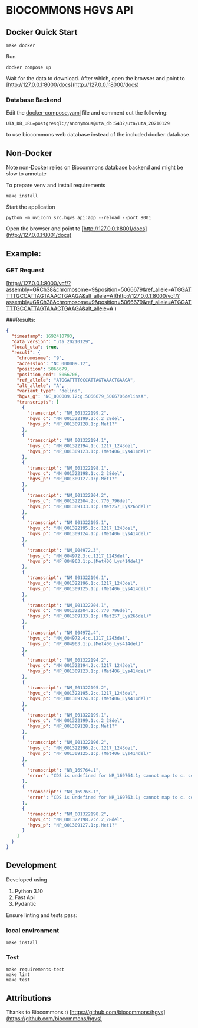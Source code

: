 # BIOCOMMONS HGVS API

## Docker Quick Start
```shell
make docker
```

Run
```
docker compose up
```

Wait for the data to download. After which, 
open the browser and point to [http://127.0.0.1:8000/docs](http://127.0.0.1:8000/docs)



### Database Backend
Edit the [docker-compose.yaml](docker-compose.yml) file and comment out the following:

`UTA_DB_URL=postgresql://anonymous@uta_db:5432/uta/uta_20210129`

to use biocommons web database instead of the included docker database.



## Non-Docker
Note non-Docker relies on Biocommons database backend and might be slow to annotate

To prepare venv and install requirements

```shell
make install
``` 


Start the application

```shell
python -m uvicorn src.hgvs_api:app --reload --port 8001
```

Open the browser and point to [http://127.0.0.1:8001/docs](http://127.0.0.1:8001/docs)



## Example:

### GET Request
[http://127.0.0.1:8000/vcf/?assembly=GRCh38&chromosome=9&position=5066679&ref_allele=ATGGATTTTGCCATTAGTAAACTGAAGA&alt_allele=A](http://127.0.0.1:8000/vcf/?assembly=GRCh38&chromosome=9&position=5066679&ref_allele=ATGGATTTTGCCATTAGTAAACTGAAGA&alt_allele=A
)

###Results:
```json
{
  "timestamp": 1692410793,
  "data_version": "uta_20210129",
  "local_uta": true,
  "result": {
    "chromosome": "9",
    "accession": "NC_000009.12",
    "position": 5066679,
    "position_end": 5066706,
    "ref_allele": "ATGGATTTTGCCATTAGTAAACTGAAGA",
    "alt_allele": "A",
    "variant_type": "delins",
    "hgvs_g": "NC_000009.12:g.5066679_5066706delinsA",
    "transcripts": [
      {
        "transcript": "NM_001322199.2",
        "hgvs_c": "NM_001322199.2:c.2_28del",
        "hgvs_p": "NP_001309128.1:p.Met1?"
      },
      {
        "transcript": "NM_001322194.1",
        "hgvs_c": "NM_001322194.1:c.1217_1243del",
        "hgvs_p": "NP_001309123.1:p.(Met406_Lys414del)"
      },
      {
        "transcript": "NM_001322198.1",
        "hgvs_c": "NM_001322198.1:c.2_28del",
        "hgvs_p": "NP_001309127.1:p.Met1?"
      },
      {
        "transcript": "NM_001322204.2",
        "hgvs_c": "NM_001322204.2:c.770_796del",
        "hgvs_p": "NP_001309133.1:p.(Met257_Lys265del)"
      },
      {
        "transcript": "NM_001322195.1",
        "hgvs_c": "NM_001322195.1:c.1217_1243del",
        "hgvs_p": "NP_001309124.1:p.(Met406_Lys414del)"
      },
      {
        "transcript": "NM_004972.3",
        "hgvs_c": "NM_004972.3:c.1217_1243del",
        "hgvs_p": "NP_004963.1:p.(Met406_Lys414del)"
      },
      {
        "transcript": "NM_001322196.1",
        "hgvs_c": "NM_001322196.1:c.1217_1243del",
        "hgvs_p": "NP_001309125.1:p.(Met406_Lys414del)"
      },
      {
        "transcript": "NM_001322204.1",
        "hgvs_c": "NM_001322204.1:c.770_796del",
        "hgvs_p": "NP_001309133.1:p.(Met257_Lys265del)"
      },
      {
        "transcript": "NM_004972.4",
        "hgvs_c": "NM_004972.4:c.1217_1243del",
        "hgvs_p": "NP_004963.1:p.(Met406_Lys414del)"
      },
      {
        "transcript": "NM_001322194.2",
        "hgvs_c": "NM_001322194.2:c.1217_1243del",
        "hgvs_p": "NP_001309123.1:p.(Met406_Lys414del)"
      },
      {
        "transcript": "NM_001322195.2",
        "hgvs_c": "NM_001322195.2:c.1217_1243del",
        "hgvs_p": "NP_001309124.1:p.(Met406_Lys414del)"
      },
      {
        "transcript": "NM_001322199.1",
        "hgvs_c": "NM_001322199.1:c.2_28del",
        "hgvs_p": "NP_001309128.1:p.Met1?"
      },
      {
        "transcript": "NM_001322196.2",
        "hgvs_c": "NM_001322196.2:c.1217_1243del",
        "hgvs_p": "NP_001309125.1:p.(Met406_Lys414del)"
      },
      {
        "transcript": "NR_169764.1",
        "error": "CDS is undefined for NR_169764.1; cannot map to c. coordinate (non-coding transcript?)"
      },
      {
        "transcript": "NR_169763.1",
        "error": "CDS is undefined for NR_169763.1; cannot map to c. coordinate (non-coding transcript?)"
      },
      {
        "transcript": "NM_001322198.2",
        "hgvs_c": "NM_001322198.2:c.2_28del",
        "hgvs_p": "NP_001309127.1:p.Met1?"
      }
    ]
  }
}
```


## Development
Developed using
1. Python 3.10
2. Fast Api
3. Pydantic

Ensure linting and tests pass:

### local environment
```shell
make install
``` 

### Test
```shell
make requirements-test
make lint
make test
```

## Attributions
Thanks to Biocommons :)
[https://github.com/biocommons/hgvs](https://github.com/biocommons/hgvs)